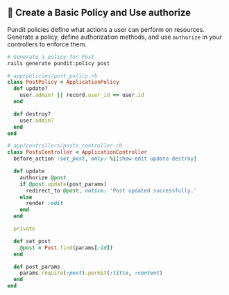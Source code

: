 ## 📜 Create a Basic Policy and Use authorize

Pundit policies define what actions a user can perform on resources. Generate a policy, define authorization methods, and use `authorize` in your controllers to enforce them.

```bash
# Generate a policy for Post
rails generate pundit:policy post
```

```ruby
# app/policies/post_policy.rb
class PostPolicy < ApplicationPolicy
  def update?
    user.admin? || record.user_id == user.id
  end

  def destroy?
    user.admin?
  end
end
```

```ruby
# app/controllers/posts_controller.rb
class PostsController < ApplicationController
  before_action :set_post, only: %i[show edit update destroy]

  def update
    authorize @post
    if @post.update(post_params)
      redirect_to @post, notice: 'Post updated successfully.'
    else
      render :edit
    end
  end

  private

  def set_post
    @post = Post.find(params[:id])
  end

  def post_params
    params.require(:post).permit(:title, :content)
  end
end
```